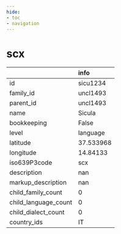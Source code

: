 ```yaml
---
hide:
- toc
- navigation
---
```

# scx
|                      | info      |
|:---------------------|:----------|
| id                   | sicu1234  |
| family_id            | uncl1493  |
| parent_id            | uncl1493  |
| name                 | Sicula    |
| bookkeeping          | False     |
| level                | language  |
| latitude             | 37.533968 |
| longitude            | 14.84133  |
| iso639P3code         | scx       |
| description          | nan       |
| markup_description   | nan       |
| child_family_count   | 0         |
| child_language_count | 0         |
| child_dialect_count  | 0         |
| country_ids          | IT        |